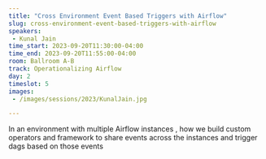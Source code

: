 ```yaml
---
title: "Cross Environment Event Based Triggers with Airflow"
slug: cross-environment-event-based-triggers-with-airflow
speakers:
 - Kunal Jain
time_start: 2023-09-20T11:30:00-04:00
time_end: 2023-09-20T11:55:00-04:00
room: Ballroom A-B
track: Operationalizing Airflow
day: 2
timeslot: 5
images:
 - /images/sessions/2023/KunalJain.jpg

---
```


In an environment with multiple Airflow instances , how we build custom operators and framework to share events across the instances and trigger dags based on those events